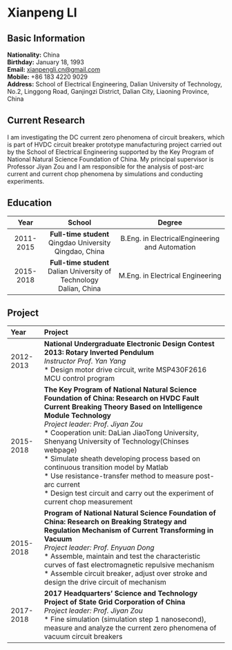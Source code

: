 # Xianpeng LI
## Basic Information
 **Nationality:** China<br>
 **Birthday:** January 18, 1993<br>
 **Email:** xianpengli.cn@gmail.com<br>
 **Mobile:** +86 183 4220 9029<br>
 **Address:** School of Electrical Engineering, Dalian University of Technology, No.2, Linggong Road, Ganjingzi District, Dalian City, Liaoning Province, China
## Current Research
I am investigating the DC current zero phenomena of circuit breakers, which is part of HVDC circuit breaker prototype manufacturing project carried out by the School of Electrical Engineering supported by the Key Program of National Natural Science Foundation of China.
My principal supervisor is Professor Jiyan Zou and I am responsible for the analysis of post-arc current and current chop phenomena by simulations and conducting experiments.
## Education
 | Year      | School       |  Degree | 
 | :--------:| :---------:  | :----:  | 
 | 2011-2015|**Full-time student**<br>Qingdao University<br>Qingdao, China|B.Eng. in ElectricalEngineering and Automation|
 | 2015-2018|**Full-time student**<br>Dalian University of Technology<br>Dalian, China|M.Eng. in Electrical Engineering|
## Project
 | Year      | Project      | 
 |:--------|:---------| 
 |2012-2013|**National Undergraduate Electronic Design Contest 2013: Rotary Inverted Pendulum**<br>*Instructor Prof. Yan Yang*<br> * Design motor drive circuit, write MSP430F2616 MCU control program|
 |2015-2018|**The Key Program of National Natural Science Foundation of China: Research on HVDC Fault Current Breaking Theory Based on Intelligence Module Technology**<br>*Project leader: Prof. Jiyan Zou*<br> * Cooperation unit: DaLian JiaoTong University, Shenyang University of Technology(Chinses webpage)<br> * Simulate sheath developing process based on continuous transition model by Matlab<br> * Use resistance-transfer method to measure post-arc current<br> * Design test circuit and carry out the experiment of current chop measurement|
 |2015-2018|**Program of National Natural Science Foundation of China: Research on Breaking Strategy and Regulation Mechanism of Current Transforming in Vacuum**<br>*Project leader: Prof. Enyuan Dong*<br> * Assemble, maintain and test the characteristic curves of fast electromagnetic repulsive mechanism<br> * Assemble circuit breaker, adjust over stroke and design the drive circuit of mechanism|
 |2017-2018|**2017 Headquarters’ Science and Technology Project of State Grid Corporation of China**<br>*Project leader: Prof. Jiyan Zou*<br> * Fine simulation (simulation step 1 nanosecond), measure and analyze the current zero phenomena of vacuum circuit breakers|
